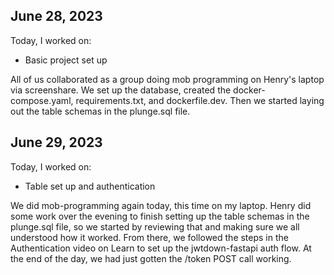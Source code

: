 ## June 28, 2023

Today, I worked on:

- Basic project set up

All of us collaborated as a group doing mob programming on Henry's laptop via screenshare. We set up the database, created the docker-compose.yaml, requirements.txt, and dockerfile.dev. Then we started laying out the table schemas in the plunge.sql file.

## June 29, 2023

Today, I worked on:

- Table set up and authentication

We did mob-programming again today, this time on my laptop. Henry did some work over the evening to finish setting up the table schemas in the plunge.sql file, so we started by reviewing that and making sure we all understood how it worked. From there, we followed the steps in the Authentication video on Learn to set up the jwtdown-fastapi auth flow. At the end of the day, we had just gotten the /token POST call working.
